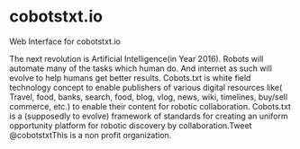 # cobotstxt.io
Web Interface for cobotstxt.io

The next revolution is Artificial Intelligence(in Year 2016). Robots will automate many of the tasks which human do. And internet as such will evolve to help humans get better results. Cobots.txt is white field technology concept to enable publishers of various digital resources like( Travel, food, banks, search, food, blog, vlog, news, wiki, timelines, buy/sell commerce, etc.) to enable their content for robotic collaboration. Cobots.txt is a (supposedly to evolve) framework of standards for creating an uniform opportunity platform for robotic discovery by collaboration.Tweet @cobotstxtThis is a non profit organization.
